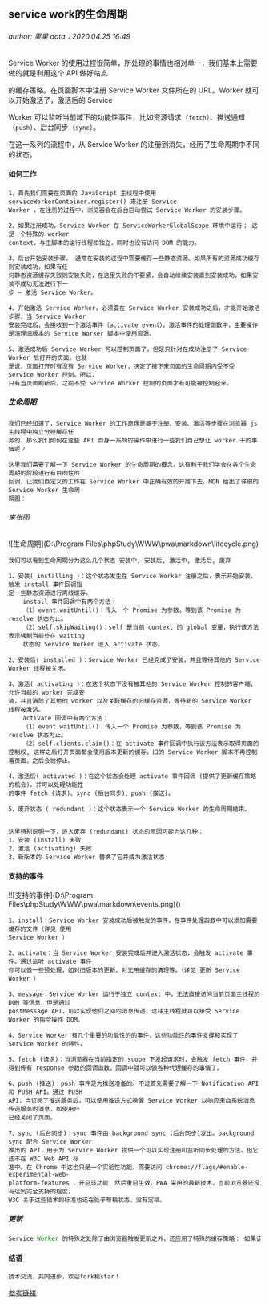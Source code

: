 ## service work的生命周期

###### *author: 果果    data：2020.04.25 16:49*

Service Worker 的使用过程很简单，所处理的事情也相对单一，我们基本上需要做的就是利用这个 API 做好站点

的缓存策略。在页面脚本中注册 Service Worker 文件所在的 URL。Worker 就可以开始激活了，激活后的 Service 

Worker 可以监听当前域下的功能性事件，比如资源请求（`fetch`）、推送通知（`push`）、后台同步（`sync`）。

在这一系列的流程中，从 Service Worker 的注册到消失，经历了生命周期中不同的状态。 

#### 如何工作

```
1、首先我们需要在页面的 JavaScript 主线程中使用 serviceWorkerContainer.register() 来注册 Service 
Worker ，在注册的过程中，浏览器会在后台启动尝试 Service Worker 的安装步骤。

2、如果注册成功，Service Worker 在 ServiceWorkerGlobalScope 环境中运行； 这是一个特殊的 worker 
context，与主脚本的运行线程相独立，同时也没有访问 DOM 的能力。

3、后台开始安装步骤， 通常在安装的过程中需要缓存一些静态资源。如果所有的资源成功缓存则安装成功，如果有任
何静态资源缓存失败则安装失败，在这里失败的不要紧，会自动继续安装直到安装成功，如果安装不成功无法进行下一
步 — 激活 Service Worker。

4、开始激活 Service Worker，必须要在 Service Worker 安装成功之后，才能开始激活步骤，当 Service Worker 
安装完成后，会接收到一个激活事件（activate event）。激活事件的处理函数中，主要操作是清理旧版本的 Service Worker 脚本中使用资源。

5、激活成功后 Service Worker 可以控制页面了，但是只针对在成功注册了 Service Worker 后打开的页面。也就
是说，页面打开时有没有 Service Worker，决定了接下来页面的生命周期内受不受 Service Worker 控制。所以，
只有当页面刷新后，之前不受 Service Worker 控制的页面才有可能被控制起来。
```

##### 生命周期

```
我们已经知道了，Service Worker 的工作原理是基于注册、安装、激活等步骤在浏览器 js 主线程中独立分担缓存任
务的，那么我们如何在这些 API 自身一系列的操作中进行一些我们自己想让 worker 干的事情呢？

这里我们需要了解一下 Service Worker 的生命周期的概念，这有利于我们学会在各个生命周期的阶段进行有目的性的
回调，让我们自定义的工作在 Service Worker 中正确有效的开展下去。MDN 给出了详细的 Service Worker 生命周
期图：
```

###### 来张图

![生命周期](D:\Program Files\phpStudy\WWW\pwa\markdown\lifecycle.png)

```
我们可以看到生命周期分为这么几个状态 安装中, 安装后, 激活中, 激活后, 废弃

1、安装( installing )：这个状态发生在 Service Worker 注册之后，表示开始安装，触发 install 事件回调指
定一些静态资源进行离线缓存。
	install 事件回调中有两个方法：
	（1）event.waitUntil()：传入一个 Promise 为参数，等到该 Promise 为 resolve 状态为止。
	（2）self.skipWaiting()：self 是当前 context 的 global 变量，执行该方法表示强制当前处在 waiting 
	状态的 Service Worker 进入 activate 状态。

2、安装后( installed )：Service Worker 已经完成了安装，并且等待其他的 Service Worker 线程被关闭。

3、激活( activating )：在这个状态下没有被其他的 Service Worker 控制的客户端，允许当前的 worker 完成安
装，并且清除了其他的 worker 以及关联缓存的旧缓存资源，等待新的 Service Worker 线程被激活。
	activate 回调中有两个方法：
	（1）event.waitUntil()：传入一个 Promise 为参数，等到该 Promise 为 resolve 状态为止。
	（2）self.clients.claim()：在 activate 事件回调中执行该方法表示取得页面的控制权, 这样之后打开页面都会使用版本更新的缓存。旧的 Service Worker 脚本不再控制着页面，之后会被停止。

4、激活后( activated )：在这个状态会处理 activate 事件回调 (提供了更新缓存策略的机会)。并可以处理功能性
的事件 fetch (请求)、sync (后台同步)、push (推送)。

5、废弃状态 ( redundant )：这个状态表示一个 Service Worker 的生命周期结束。


这里特别说明一下，进入废弃 (redundant) 状态的原因可能为这几种：
1、安装 (install) 失败
2、激活 (activating) 失败
3、新版本的 Service Worker 替换了它并成为激活状态
```

#### 支持的事件

!![支持的事件](D:\Program Files\phpStudy\WWW\pwa\markdown\events.png)()

```
1、install：Service Worker 安装成功后被触发的事件，在事件处理函数中可以添加需要缓存的文件（详见 使用 
Service Worker ）

2、activate：当 Service Worker 安装完成后并进入激活状态，会触发 activate 事件。通过监听 activate 事件
你可以做一些预处理，如对旧版本的更新、对无用缓存的清理等。（详见 更新 Service Worker ）

3、message：Service Worker 运行于独立 context 中，无法直接访问当前页面主线程的 DOM 等信息，但是通过 
postMessage API，可以实现他们之间的消息传递，这样主线程就可以接受 Service Worker 的指令操作 DOM。

4、Service Worker 有几个重要的功能性的的事件，这些功能性的事件支撑和实现了 Service Worker 的特性。

5、fetch (请求)：当浏览器在当前指定的 scope 下发起请求时，会触发 fetch 事件，并得到传有 response 参数的回调函数，回调中就可以做各种代理缓存的事情了。

6、push (推送)：push 事件是为推送准备的。不过首先需要了解一下 Notification API 和 PUSH API。通过 PUSH 
API，当订阅了推送服务后，可以使用推送方式唤醒 Service Worker 以响应来自系统消息传递服务的消息，即使用户
已经关闭了页面。

7、sync (后台同步)：sync 事件由 background sync (后台同步)发出。background sync 配合 Service Worker 
推出的 API，用于为 Service Worker 提供一个可以实现注册和监听同步处理的方法。但它还不在 W3C Web API 标
准中。在 Chrome 中这也只是一个实验性功能，需要访问 chrome://flags/#enable-experimental-web-
platform-features ，开启该功能，然后重启生效。PWA 采用的最新技术，当前浏览器还没有达到完全支持的程度，
W3C 关于这些技术的标准也还在处于草稿状态，没有定稿。
```

##### 更新

```javascript
Service Worker 的特殊之处除了由浏览器触发更新之外，还应用了特殊的缓存策略： 如果该文件已 24 小时没有更新，当 Update 触发时会强制更新。这意味着最坏情况下 Service Worker 会每天更新一次。
```

####  结语

 ```javascrip
技术交流，共同进步，欢迎fork和star！
 ```
 [参考链接](https://www.bookstack.cn/read/pwa-doc/README.md )